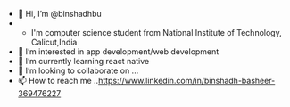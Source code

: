 - 👋 Hi, I’m @binshadhbu
- - I'm computer science student from National Institute of Technology, Calicut,India
- 👀 I’m interested in app development/web development
- 🌱 I’m currently learning react native
- 💞️ I’m looking to collaborate on ...
- 📫 How to reach me ..https://www.linkedin.com/in/binshadh-basheer-369476227


<!---
binshadhbu/binshadhbu is a ✨ special ✨ repository because its `README.md` (this file) appears on your GitHub profile.
You can click the Preview link to take a look at your 
-----------------------------------------------------------------------------------------------------------------------------------------
![Top Langs](https://github-readme-stats.vercel.app/api/top-langs/?username=binshadhbu&show_icons=true&theme=dark&count_private=true)changes.
--->
